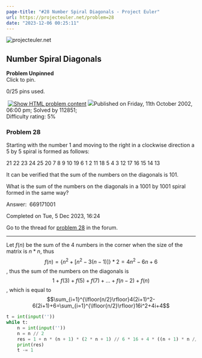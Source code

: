 ```yaml
---
page-title: "#28 Number Spiral Diagonals - Project Euler"
url: https://projecteuler.net/problem=28
date: "2023-12-06 00:25:11"
---
```

![projecteuler.net](https://projecteuler.net/images/clipart/print_page_logo.png)

## Number Spiral Diagonals

**Problem Unpinned**  
Click to pin.

0/25 pins used.

 [![](https://projecteuler.net/images/icons/file_html.png "Show HTML problem content")](https://projecteuler.net/minimal=28) ![](https://projecteuler.net/images/icons/info.png)Published on Friday, 11th October 2002, 06:00 pm; Solved by 112851;  
Difficulty rating: 5%

### Problem 28

Starting with the number 1 and moving to the right in a clockwise direction a 5 by 5 spiral is formed as follows:

21  22 23 24  25 
20  7   8    9   10
19  6   1     2    11
18  5   4    3    12
17  16 15  14   13 

It can be verified that the sum of the numbers on the diagonals is 101.

What is the sum of the numbers on the diagonals in a 1001 by 1001 spiral formed in the same way?

  

Answer:  669171001

Completed on Tue, 5 Dec 2023, 16:24

Go to the thread for [problem 28](https://projecteuler.net/thread=28) in the forum.

---

Let $f(n)$ be the sum of the 4 numbers in the corner when the size of the matrix is $n * n$, thus $$f(n)=\{n^2 + [n^2 - 3(n - 1)]\} * 2=4n^2-6n+6$$, thus the sum of the numbers on the diagonals is $$1+f(3)+f(5)+f(7)+...+f(n-2)+f(n)$$, which is equal to $$\sum_{i=1}^{\lfloor{n/2}\rfloor}4(2i+1)^2-6(2i+1)+6=\sum_{i=1}^{\lfloor{n/2}\rfloor}16i^2+4i+4$$
```python
t = int(input(''))  
while t:  
    n = int(input(''))  
    n = n // 2  
    res = 1 + n * (n + 1) * (2 * n + 1) // 6 * 16 + 4 * ((n + 1) * n // 2) + 4 * n  
    print(res)  
    t -= 1
```
